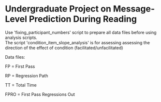 # Undergraduate Project on Message-Level Prediction During Reading

Use 'fixing_participant_numbers' script to prepare all data files before using analysis scripts.  
The script 'condition_item_slope_analysis' is for assessing assessing the direction of the effect of condition (facilitated/unfacilitated)

Data files:  

FP = First Pass  

RP = Regression Path  

TT = Total Time  

FPRO = First Pass Regressions Out
